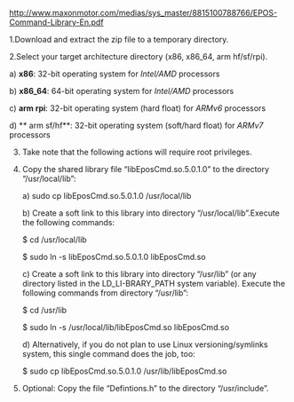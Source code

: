
http://www.maxonmotor.com/medias/sys_master/8815100788766/EPOS-Command-Library-En.pdf

1.Download and extract the zip file to a temporary directory.

2.Select your target architecture directory (x86, x86_64, arm hf/sf/rpi).

a) **x86**: 32-bit operating system for *Intel/AMD* processors

b) **x86_64**: 64-bit operating system for *Intel/AMD* processors

c) **arm rpi**: 32-bit operating system (hard float) for *ARMv6* processors
     
d) ** arm sf/hf**: 32-bit operating system (soft/hard float) for *ARMv7* processors

3) Take note that the following actions will require root privileges.

4) Copy the shared library file “libEposCmd.so.5.0.1.0” to the directory “/usr/local/lib”:

   a) sudo cp libEposCmd.so.5.0.1.0 /usr/local/lib

   b) Create a soft link to this library into directory “/usr/local/lib”.Execute the following commands:

      $ cd /usr/local/lib
      
      $ sudo ln -s libEposCmd.so.5.0.1.0 libEposCmd.so
   
   c) Create a soft link to this library into directory “/usr/lib” (or any directory listed in the LD_LI-BRARY_PATH system variable). Execute the following commands from directory “/usr/lib”:
   
      $ cd /usr/lib
   
      $ sudo ln -s /usr/local/lib/libEposCmd.so libEposCmd.so
   
   d) Alternatively, if you do not plan to use Linux versioning/symlinks system, this single command does the job, too:
     
      $ sudo cp libEposCmd.so.5.0.1.0 /usr/lib/libEposCmd.so

5) Optional: Copy the file “Defintions.h” to the directory “/usr/include”.
